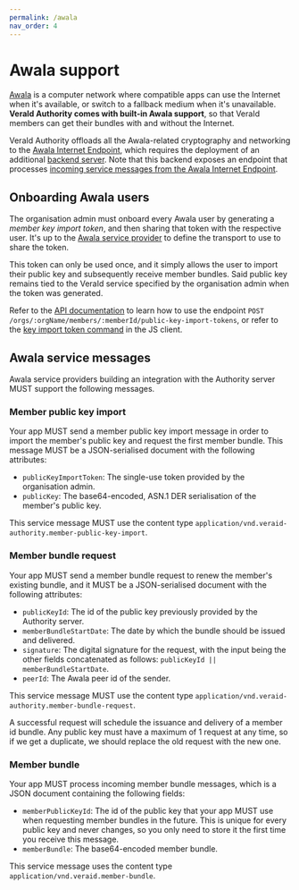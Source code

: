 ```yaml
---
permalink: /awala
nav_order: 4
---
```

# Awala support

[Awala](https://awala.app/en/network/) is a computer network where compatible apps can use the Internet when it's available, or switch to a fallback medium when it's unavailable. **VeraId Authority comes with built-in Awala support**, so that VeraId members can get their bundles with and without the Internet.

VeraId Authority offloads all the Awala-related cryptography and networking to the [Awala Internet Endpoint](https://docs.relaycorp.tech/awala-endpoint-internet/), which requires the deployment of an additional [backend server](./install.md#deploying-the-awala-backend). Note that this backend exposes an endpoint that processes [incoming service messages from the Awala Internet Endpoint](https://docs.relaycorp.tech/awala-endpoint-internet/integration#incoming-service-messages).

## Onboarding Awala users

The organisation admin must onboard every Awala user by generating a _member key import token_, and then sharing that token with the respective user. It's up to the [Awala service provider](https://awala.app/en/network/software-vendors/) to define the transport to use to share the token.

This token can only be used once, and it simply allows the user to import their public key and subsequently receive member bundles. Said public key remains tied to the VeraId service specified by the organisation admin when the token was generated.

Refer to the [API documentation](./api-server.md) to learn how to use the endpoint `POST /orgs/:orgName/members/:memberId/public-key-import-tokens`, or refer to the [key import token command](https://docs.relaycorp.tech/veraid-authority-js/classes/MemberKeyImportTokenCommand.html) in the JS client.

## Awala service messages

Awala service providers building an integration with the Authority server MUST support the following messages.

### Member public key import

Your app MUST send a member public key import message in order to import the member's public key and request the first member bundle. This message MUST be a JSON-serialised document with the following attributes:

- `publicKeyImportToken`: The single-use token provided by the organisation admin.
- `publicKey`: The base64-encoded, ASN.1 DER serialisation of the member's public key.

This service message MUST use the content type `application/vnd.veraid-authority.member-public-key-import`.

### Member bundle request

Your app MUST send a member bundle request to renew the member's existing bundle, and it MUST be a JSON-serialised document with the following attributes:

- `publicKeyId`: The id of the public key previously provided by the Authority server.
- `memberBundleStartDate`: The date by which the bundle should be issued and delivered.
- `signature`: The digital signature for the request, with the input being the other fields concatenated as follows: `publicKeyId || memberBundleStartDate`.
- `peerId`: The Awala peer id of the sender.

This service message MUST use the content type `application/vnd.veraid-authority.member-bundle-request`.

A successful request will schedule the issuance and delivery of a member id bundle. Any public key must have a maximum of 1 request at any time, so if we get a duplicate, we should replace the old request with the new one.

### Member bundle

Your app MUST process incoming member bundle messages, which is a JSON document containing the following fields:

- `memberPublicKeyId`: The id of the public key that your app MUST use when requesting member bundles in the future. This is unique for every public key and never changes, so you only need to store it the first time you receive this message.
- `memberBundle`: The base64-encoded member bundle.

This service message uses the content type `application/vnd.veraid.member-bundle`.
